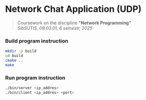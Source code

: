 # Network Chat Application (UDP)

> Coursework on the discipline **"Network Programming"**  
> *SibSUTIS, 09.03.01, 6 semestr, 2025*  


### Build program instruction
```bash
mkdir -p build
cd build
cmake ..
make
```
### Run program instruction
```bash
./bin/server <ip_addres>
./bin/client <ip_addres> <port>
```
